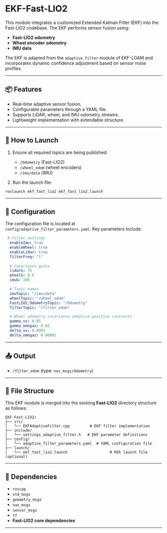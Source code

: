 
# EKF-Fast-LIO2

This module integrates a customized Extended Kalman Filter (EKF) into the Fast-LIO2 codebase. The EKF performs sensor fusion using:

- **Fast-LIO2 odometry**
- **Wheel encoder odometry**
- **IMU data** 

The EKF is adapted from the `adaptive_filter` module of EKF-LOAM and incorporates dynamic confidence adjustment based on sensor noise profiles.

---

## 📦 Features

- Real-time adaptive sensor fusion.
- Configurable parameters through a YAML file.
- Supports LiDAR, wheel, and IMU odometry streams.
- Lightweight implementation with extendable structure.

---

## 🚀 How to Launch

1. Ensure all required topics are being published:
    - `/Odometry` (Fast-LIO2)
    - `/wheel_odom` (wheel encoders)
    - `/imu/data` (IMU)

2. Run the launch file:
```bash
roslaunch ekf_fast_lio2 ekf_fast_lio2.launch
```

---

## 🔧 Configuration

The configuration file is located at `config/adaptive_filter_parameters.yaml`. Key parameters include:

```yaml
 # Filter settings
  enableImu: true
  enableWheel: true
  enableLidar: true
  filterFreq: "l"
  
  # Covariance gains
  lidarG: 75
  wheelG: 0.5
  imuG: 100

  # Topic names
  imuTopic: "/imu/data"
  wheelTopic: "/wheel_odom"
  FastLIO2_OdometryTopic: "/Odometry"
  filterTopic: "/filter_odom"

  # Wheel odometry covariance adaptive positive constants
  gamma_vx: 0.05
  gamma_omegaz: 0.01
  delta_vx: 0.0001
  delta_omegaz: 0.00001
```

---

## 📤 Output

- `/filter_odom` (type: `nav_msgs/Odometry`)

---

## 📂 File Structure


This EKF module is merged into the existing **Fast-LIO2** directory structure as follows:

```
EKF-Fast-LIO2/
├── src/
│   └── EKFAdaptiveFilter.cpp         # EKF filter implementation
├── include/
│   └── settings_adaptive_filter.h   # EKF parameter definitions
├── config/
│   └── adaptive_filter_parameters.yaml  # YAML configuration file
├── launch/
│   └── ekf_fast_lio2.launch                   # ROS launch file (optional)
```

---

## 🧩 Dependencies

- `roscpp`
- `std_msgs`
- `geometry_msgs`
- `nav_msgs`
- `sensor_msgs`
- `tf`
- **Fast-LIO2 core dependencies**

---
